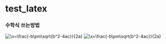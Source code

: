 # test_latex


### 수학식 쓰는방법

  <img src="https://latex.codecogs.com/svg.latex?\;1+1=2" title="\x=\frac{-b\pm\sqrt{b^2-4ac}}{2a}" />  
  <img src="https://latex.codecogs.com/svg.latex?\;x=\frac{-b\pm\sqrt{b^2-4ac}}{2a}" title="\x=\frac{-b\pm\sqrt{b^2-4ac}}{2a}" />  




